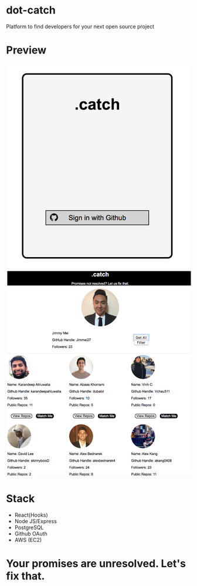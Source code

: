 # dot-catch

<p> Platform to find developers for your next open source project </p>

# Preview
<div display: flex; justify-content:space-around;>
  <img src="/assets/dotCatch Login.png" />
  <img src="/assets/dotCatch User.png" />
</div>

# Stack 
- React(Hooks)
-	Node JS/Express
-	PostgreSQL
-	Github OAuth
- AWS (EC2)

#
# Your promises are unresolved.  Let's fix that.
